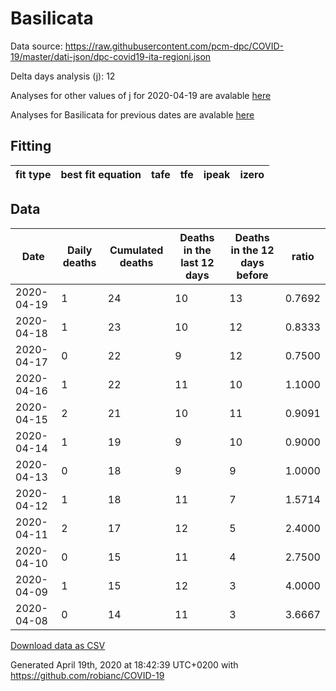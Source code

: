 # Basilicata

Data source: https://raw.githubusercontent.com/pcm-dpc/COVID-19/master/dati-json/dpc-covid19-ita-regioni.json

Delta days analysis (j): 12

Analyses for other values of j for 2020-04-19 are avalable [here](../2020-04-19/README.md)

Analyses for Basilicata for previous dates are avalable [here](../README.md)

## Fitting 
|fit type|best fit equation|tafe|tfe|ipeak|izero|
|-------|-----|--------|------|---|---|

## Data
|Date|Daily deaths|Cumulated deaths|Deaths in the last 12 days|Deaths in the 12 days before|ratio|
|----|----------|-----------|-------|--------------------|-----|
|2020-04-19|1|24|10|13|0.7692|
|2020-04-18|1|23|10|12|0.8333|
|2020-04-17|0|22|9|12|0.7500|
|2020-04-16|1|22|11|10|1.1000|
|2020-04-15|2|21|10|11|0.9091|
|2020-04-14|1|19|9|10|0.9000|
|2020-04-13|0|18|9|9|1.0000|
|2020-04-12|1|18|11|7|1.5714|
|2020-04-11|2|17|12|5|2.4000|
|2020-04-10|0|15|11|4|2.7500|
|2020-04-09|1|15|12|3|4.0000|
|2020-04-08|0|14|11|3|3.6667|

[Download data as CSV](COVID-19_basilicata_j12_2020-04-19.csv)

Generated April 19th, 2020 at 18:42:39 UTC+0200 with https://github.com/robianc/COVID-19
